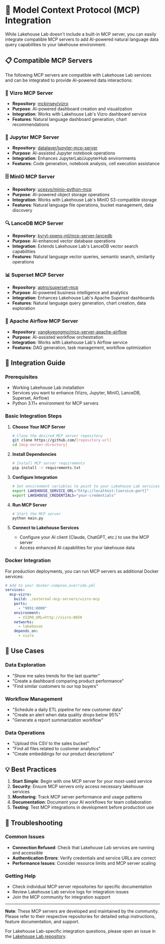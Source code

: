 # 🤖 Model Context Protocol (MCP) Integration

While Lakehouse Lab doesn't include a built-in MCP server, you can easily integrate compatible MCP servers to add AI-powered natural language data query capabilities to your lakehouse environment.

## 📋 Compatible MCP Servers

The following MCP servers are compatible with Lakehouse Lab services and can be integrated to provide AI-powered data interactions:

### 🎨 **Vizro MCP Server**
- **Repository**: [mckinsey/vizro](https://github.com/mckinsey/vizro/tree/main/vizro-mcp)
- **Purpose**: AI-powered dashboard creation and visualization
- **Integration**: Works with Lakehouse Lab's Vizro dashboard service
- **Features**: Natural language dashboard generation, chart recommendations

### 📓 **Jupyter MCP Server**
- **Repository**: [datalayer/jupyter-mcp-server](https://github.com/datalayer/jupyter-mcp-server)
- **Purpose**: AI-assisted Jupyter notebook operations
- **Integration**: Enhances JupyterLab/JupyterHub environments
- **Features**: Code generation, notebook analysis, cell execution assistance

### 🗄️ **MinIO MCP Server**
- **Repository**: [ucesys/minio-python-mcp](https://github.com/ucesys/minio-python-mcp)
- **Purpose**: AI-powered object storage operations
- **Integration**: Works with Lakehouse Lab's MinIO S3-compatible storage
- **Features**: Natural language file operations, bucket management, data discovery

### 🔍 **LanceDB MCP Server**
- **Repository**: [kyryl-opens-ml/mcp-server-lancedb](https://github.com/kyryl-opens-ml/mcp-server-lancedb)
- **Purpose**: AI-enhanced vector database operations
- **Integration**: Extends Lakehouse Lab's LanceDB vector search capabilities
- **Features**: Natural language vector queries, semantic search, similarity operations

### 📊 **Superset MCP Server**
- **Repository**: [aptro/superset-mcp](https://github.com/aptro/superset-mcp)
- **Purpose**: AI-powered business intelligence and analytics
- **Integration**: Enhances Lakehouse Lab's Apache Superset dashboards
- **Features**: Natural language query generation, chart creation, data exploration

### 🔄 **Apache Airflow MCP Server**
- **Repository**: [yangkyeongmo/mcp-server-apache-airflow](https://github.com/yangkyeongmo/mcp-server-apache-airflow)
- **Purpose**: AI-assisted workflow orchestration
- **Integration**: Works with Lakehouse Lab's Airflow service
- **Features**: DAG generation, task management, workflow optimization

## 🚀 Integration Guide

### Prerequisites
- Working Lakehouse Lab installation
- Services you want to enhance (Vizro, Jupyter, MinIO, LanceDB, Superset, Airflow)
- Python 3.11+ environment for MCP servers

### Basic Integration Steps

1. **Choose Your MCP Server**
   ```bash
   # Clone the desired MCP server repository
   git clone https://github.com/[repository-url]
   cd [mcp-server-directory]
   ```

2. **Install Dependencies**
   ```bash
   # Install MCP server requirements
   pip install -r requirements.txt
   ```

3. **Configure Integration**
   ```bash
   # Set environment variables to point to your Lakehouse Lab services
   export LAKEHOUSE_SERVICE_URL="http://localhost:[service-port]"
   export LAKEHOUSE_CREDENTIALS="your-credentials"
   ```

4. **Run MCP Server**
   ```bash
   # Start the MCP server
   python main.py
   ```

5. **Connect to Lakehouse Services**
   - Configure your AI client (Claude, ChatGPT, etc.) to use the MCP server
   - Access enhanced AI capabilities for your lakehouse data

### Docker Integration

For production deployments, you can run MCP servers as additional Docker services:

```yaml
# Add to your docker-compose.override.yml
services:
  mcp-vizro:
    build: ./external-mcp-servers/vizro-mcp
    ports:
      - "9091:8000"
    environment:
      - VIZRO_URL=http://vizro:8050
    networks:
      - lakehouse
    depends_on:
      - vizro
```

## 🎯 Use Cases

### **Data Exploration**
- "Show me sales trends for the last quarter"
- "Create a dashboard comparing product performance"
- "Find similar customers to our top buyers"

### **Workflow Management**
- "Schedule a daily ETL pipeline for new customer data"
- "Create an alert when data quality drops below 95%"
- "Generate a report summarization workflow"

### **Data Operations**
- "Upload this CSV to the sales bucket"
- "Find all files related to customer analytics"
- "Create embeddings for our product descriptions"

## 💡 Best Practices

1. **Start Simple**: Begin with one MCP server for your most-used service
2. **Security**: Ensure MCP servers only access necessary lakehouse services
3. **Monitoring**: Track MCP server performance and usage patterns
4. **Documentation**: Document your AI workflows for team collaboration
5. **Testing**: Test MCP integrations in development before production use

## 🔧 Troubleshooting

### Common Issues
- **Connection Refused**: Check that Lakehouse Lab services are running and accessible
- **Authentication Errors**: Verify credentials and service URLs are correct
- **Performance Issues**: Consider resource limits and MCP server scaling

### Getting Help
- Check individual MCP server repositories for specific documentation
- Review Lakehouse Lab service logs for integration issues
- Join the MCP community for integration support

---

**Note**: These MCP servers are developed and maintained by the community. Please refer to their respective repositories for detailed setup instructions, feature documentation, and support.

For Lakehouse Lab-specific integration questions, please open an issue in the [Lakehouse Lab repository](https://github.com/karstom/lakehouse-lab).